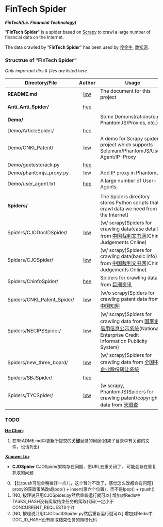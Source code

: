 # FinTech Spider
**_FinTech(i.e. Financial Technology)_**

"**FinTech Spider**" is a spider based on [Scrapy](https://scrapy.org/) to crawl a large number of financial data on the Internet.

The data crawled by "**FinTech Spider**" has been used by [嗅金牛](http://xiujinniu.com/xiujinniu/index.php), [数知源](http://datazhiyuan.com/datazhiyuan/index.php).


### Structrue of "FinTech Spider"
_Only important dirs & files are listed here._

| Directory/File | Author | Usage |
|------|:------:|------|
| **README.md** | [lxw](https://github.com/lxw0109) | The document for this project |
| | |
| **Anti_Anti_Spider/** | [hee](https://github.com/hee0624) |  |
| | |
| **Demo/** |  | Some Demonstrations(e.g. PhantomJS/Proxies, etc.) |
| Demo/ArticleSpider/ | [hee](https://github.com/hee0624) |  |
| Demo/CNKI_Patent/ | [lxw](https://github.com/lxw0109) | A demo for Scrapy spiders project which supports Selenium/PhantomJS/User-Agent/IP-Proxy |
| Demo/geetestcrack.py | [hee](https://github.com/hee0624) |  |
| Demo/phantomjs_proxy.py | [lxw](https://github.com/lxw0109) | Add IP proxy in PhantomJS |
| Demo/user_agent.txt | [hee](https://github.com/hee0624) | A large number of User-Agents |
| | |
| **Spiders/** |  | The Spiders directory stores Python scripts that crawl data we need from the Internet) |
| Spiders/CJODocIDSpider/ | [lxw](https://github.com/lxw0109) | (w/ scrapy)Spiders for crawling data(case details) from [中国裁判文书网](http://wenshu.court.gov.cn/)(China Judgements Online) |
| Spiders/CJOSpider/ | [lxw](https://github.com/lxw0109) | (w/ scrapy)Spiders for crawling data(basic info) from [中国裁判文书网](http://wenshu.court.gov.cn/)(China Judgements Online) |
| Spiders/CninfoSpider/ | [hee](https://github.com/hee0624) | Spiders for crawling data from [巨潮资讯](http://www.cninfo.com.cn/cninfo-new/information/companylist) |
| Spiders/CNKI_Patent_Spider/ | [lxw](https://github.com/lxw0109) | (w/o scrapy)Spiders for crawling patent data from [中国知网](http://cnki.net/) |
| Spiders/NECIPSSpider/ | [lxw](https://github.com/lxw0109) | (w/ scrapy)Spiders for crawling data from [国家企业信用信息公示系统](http://www.gsxt.gov.cn/corp-query-homepage.html)(National Enterprise Credit Information Publicity System) |
| Spiders/new_three_board/ | [lxw](https://github.com/lxw0109) | (w/ scrapy)Spiders for crawling data from [全国中小企业股份转让系统](http://www.neeq.com.cn/nq/listedcompany.html) |
| Spiders/SBJSpider/ | [hee](https://github.com/hee0624) |  |
| Spiders/TYCSpider/ | [lxw](https://github.com/lxw0109) | (w scrapy, PhantomJS)Spiders for crawling patent/copyright data from [天眼查](http://www.tianyancha.com/) |


### TODO
**[He Chen](https://github.com/hee0624)**:
1. 在README.md中更新所提交的**关键**目录的用途(如果子目录中有关键的文件，也请列出)

**[Xiaowei Liu](https://github.com/lxw0109)**:
+ **CJOSpider**
 CJOSpider架构存在问题，把URL去重关闭了， 可能会存在重复抓取的问题

 0. 【比rpush可能会稍微好一点儿，这个暂时不改了，感觉怎么改都会有问题】proxy的获取策略改成lpop() + insert(第六个位置)，而不是lpop() + rpush()
 1. [NO, 按理说只用CJOSpider.py然后重新运行就可以] 增加对Redis中TASKS_HASH没有爬取结束任务的爬取代码(一定小于CONCURRENT_REQUESTS个?)
 2. [NO, 按理说只用CJODocIDSpider.py然后重新运行就可以] 增加对Redis中DOC_ID_HASH没有爬取结束任务的爬取代码

